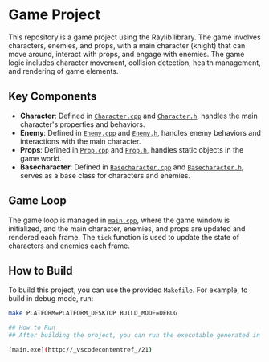 # Game Project

This repository is a game project using the Raylib library. The game involves characters, enemies, and props, with a main character (knight) that can move around, interact with props, and engage with enemies. The game logic includes character movement, collision detection, health management, and rendering of game elements.

## Key Components

- **Character**: Defined in [`Character.cpp`](Character.cpp) and [`Character.h`](Character.h), handles the main character's properties and behaviors.
- **Enemy**: Defined in [`Enemy.cpp`](Enemy.cpp) and [`Enemy.h`](Enemy.h), handles enemy behaviors and interactions with the main character.
- **Props**: Defined in [`Prop.cpp`](Prop.cpp) and [`Prop.h`](Prop.h), handles static objects in the game world.
- **Basecharacter**: Defined in [`Basecharacter.cpp`](Basecharacter.cpp) and [`Basecharacter.h`](Basecharacter.h), serves as a base class for characters and enemies.

## Game Loop

The game loop is managed in [`main.cpp`](main.cpp), where the game window is initialized, and the main character, enemies, and props are updated and rendered each frame. The `tick` function is used to update the state of characters and enemies each frame.


## How to Build

To build this project, you can use the provided `Makefile`. For example, to build in debug mode, run:

```sh
make PLATFORM=PLATFORM_DESKTOP BUILD_MODE=DEBUG

## How to Run
## After building the project, you can run the executable generated in the project directory. For example, on Windows:

[main.exe](http://_vscodecontentref_/21)